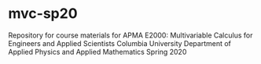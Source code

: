 # mvc-sp20
Repository for course materials for APMA E2000: Multivariable Calculus for Engineers and Applied Scientists
Columbia University
Department of Applied Physics and Applied Mathematics
Spring 2020
